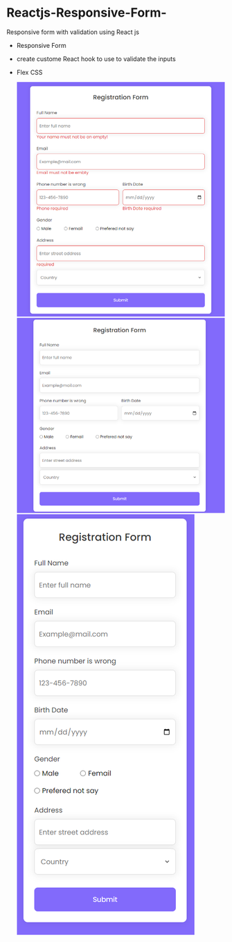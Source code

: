 # Reactjs-Responsive-Form-
Responsive form with validation using React js

 - Responsive Form
 - create custome React hook to use to validate the inputs  
 - Flex CSS

   <img src='registration-form/src/assets/regisrration error desktop.PNG' />


   <img src='registration-form/src/assets/no error.PNG' />
   
   <img src='registration-form/src/assets/responsive.PNG' />

